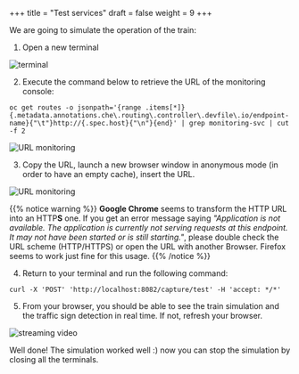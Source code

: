 +++
title = "Test services"
draft = false
weight = 9
+++

We are going to simulate the operation of the train:
1. Open a new terminal

![terminal](/images/dev-section/new-terminal-bash.png)

2. Execute the command below to retrieve the URL of the monitoring console:  
```
oc get routes -o jsonpath='{range .items[*]}{.metadata.annotations.che\.routing\.controller\.devfile\.io/endpoint-name}{"\t"}http://{.spec.host}{"\n"}{end}' | grep monitoring-svc | cut -f 2
```
![URL monitoring](/images/dev-section/get-url-monitoring.png)

3. Copy the URL, launch a new browser window in anonymous mode (in order to have an empty cache), insert the URL.

![URL monitoring](/images/dev-section/monitoring-console.png)

{{% notice warning %}}
**Google Chrome** seems to transform the HTTP URL into an HTTP**S** one.
If you get an error message saying *"Application is not available. The application is currently not serving requests at this endpoint. It may not have been started or is still starting."*, please double check the URL scheme (HTTP/HTTPS) or open the URL with another Browser.
Firefox seems to work just fine for this usage.
{{% /notice %}}

4. Return to your terminal and run the following command:
```
curl -X 'POST' 'http://localhost:8082/capture/test' -H 'accept: */*'
```


5. From your browser, you should be able to see the train simulation and the traffic sign detection in real time. If not, refresh your browser.

![streaming video](/images/dev-section/streaming-video.png)

Well done! The simulation worked well :) now you can stop the simulation by closing all the terminals.